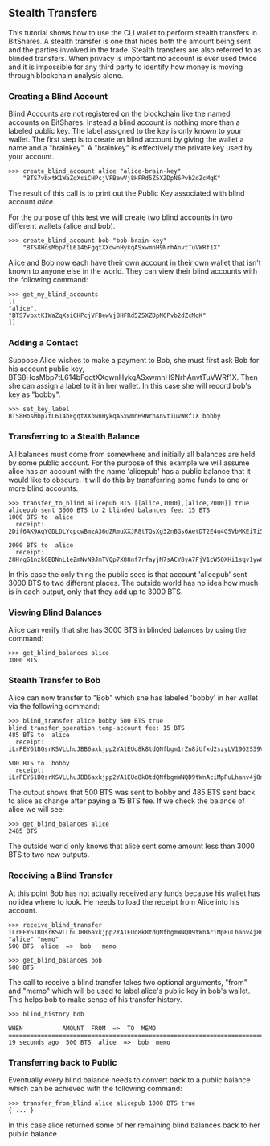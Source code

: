 ## Stealth Transfers

This tutorial shows how to use the CLI wallet to perform stealth transfers in BitShares.   A stealth transfer is one that hides both the amount being sent and the parties involved in the trade.   Stealth transfers are also referred to as blinded transfers.  When privacy is important no account is ever used twice and it is impossible for any third party to identify how money is moving through blockchain analysis alone.

### Creating a Blind Account

Blind Accounts are not registered on the blockchain like the named accounts on BitShares.  Instead a blind account is nothing more than a labeled public key.  The label assigned to the key is only known to your wallet.  The first step is to create an blind account by giving the wallet a name and a "brainkey".  A "brainkey" is effectively the private key used by your account. 

    >>> create_blind_account alice "alice-brain-key"
        "BTS7vbxtK1WaZqXsiCHPcjVFBewVj8HFRd5Z5XZDpN6Pvb2dZcMqK"

The result of this call is to print out the Public Key associated with blind account *alice*.  

For the purpose of this test we will create two blind accounts in two different wallets (alice and bob).

    >>> create_blind_account bob "bob-brain-key"
        "BTS8HosMbp7tL614bFgqtXXownHykqASxwmnH9NrhAnvtTuVWRf1X"  

Alice and Bob now each have their own account in their own wallet that isn't known to anyone else in the world.  They can view their blind accounts with the following command:

    >>> get_my_blind_accounts
    [[
    "alice",
    "BTS7vbxtK1WaZqXsiCHPcjVFBewVj8HFRd5Z5XZDpN6Pvb2dZcMqK"
    ]]

### Adding a Contact

Suppose Alice wishes to make a payment to Bob, she must first ask Bob for his account public key, BTS8HosMbp7tL614bFgqtXXownHykqASxwmnH9NrhAnvtTuVWRf1X.   Then she can assign a label to it in her wallet.  In this case she will record bob's key as "bobby".

    >>> set_key_label BTS8HosMbp7tL614bFgqtXXownHykqASxwmnH9NrhAnvtTuVWRf1X bobby

   
### Transferring to a Stealth Balance 

All balances must come from somewhere and initially all balances are held by some public account.  For the purpose of this example we will assume alice has an account with the name 'alicepub' has a public balance that it would like to obscure.   It will do this by transferring some funds to one or more blind accounts.

    >>> transfer_to_blind alicepub BTS [[alice,1000],[alice,2000]] true
    alicepub sent 3000 BTS to 2 blinded balances fee: 15 BTS
    1000 BTS to  alice
	  receipt: 2Dif6AK9AqYGDLDLYcpcwBmzA36dZRmuXXJR8tTQsXg32nBGs6AetDT2E4u4GSVbMKEiTi54sqYu1Bc23cPvzSAyPGEJTLkVpihaot4e1FUDnNPz41uFfu2G6rug1hcRf2Qp5kkRm4ucsAi4Fzb2M3MSfw4r56ucztRisk9JJjLdqFjUPuiAiTdM99JdfKZy8WTkKF2npd

    2000 BTS to  alice
	  receipt: 28HrgG1nzkGEDNnL1eZmNvN9JmTVQp7X88nf7rfayjM7sACY8yA7FjV1cW5QXHi1sqv1ywCqfnGiNBqDQWMwpcGB1KdRwDcJPaTMZ5gZpw7Vw4BhdnVeZHY88GV5n8j3uGmZuGBEq18zgHDCFiLJ6WAYvs5PiFvjaNjwQmvBXaC6CqAJWJKXeKCCgmoVJ3CQCw2ErocfVH

In this case the only thing the public sees is that account 'alicepub' sent 3000 BTS to two different places.  The outside world has no idea how much is in each output, only that they add up to 3000 BTS.

### Viewing Blind Balances

Alice can verify that she has 3000 BTS in blinded balances by using the command:

    >>> get_blind_balances alice
    3000 BTS

### Stealth Transfer to Bob

Alice can now transfer to "Bob" which she has labeled 'bobby' in her wallet via the following command:

    >>> blind_transfer alice bobby 500 BTS true
    blind_transfer_operation temp-account fee: 15 BTS
    485 BTS to  alice
	  receipt: iLrPEY61BQsrKSVLLhuJBB6axkjpp2YA1EUq8k8tdQNfbgm1rZn8iUfxd2szyLV1962S39VtPFcuidok7tnT851JFUvP5r7U5MfbtRvmsNBHtSmaWyfbXg7srPsp1roUBpr9Z2QM7W7X5AAonFqoduWcnGp7cViQCDppEqSZHGjY8zFJARd1vm4qoPcMAjw4pjS3vgj6796SfR9ntnN5vZr5b9WvM4Hune7DfbGShed81n1R63BH9h9Ef8BXRy1ERkkJhMmYhXKC

    500 BTS to  bobby
	  receipt: iLrPEY61BQsrKSVLLhuJBB6axkjpp2YA1EUq8k8tdQNfbgmWNQD9tWnAciMpPuLhanv4j8nhvUE1ZjD3WNZPoxdiekTCraMir7xx5rbZsGCogF6YfPbCnZCapMDkC8Zsgs5bZWCB2oRvB1wCjYmsQaji6SQcax5Sii4MY93Q1HGPvehcS7jBvLDz5e1GQmAzoWhnPZqoCuDSvL521CSCCxRvLXoHK1Rih5kX72tJYdAXCECUL3xZ2cd2CA8eegfTiC7f7XkTd75f

The output shows that 500 BTS was sent to bobby and 485 BTS sent back to alice as change after paying a 15 BTS fee.  If we check the balance of alice we will see: 

    >>> get_blind_balances alice
    2485 BTS

The outside world only knows that alice sent some amount less than 3000 BTS to two new outputs.

### Receiving a Blind Transfer

At this point Bob has not actually received any funds because his wallet has no idea where to look.  He needs to load the receipt from Alice into his account.

    >>> receive_blind_transfer iLrPEY61BQsrKSVLLhuJBB6axkjpp2YA1EUq8k8tdQNfbgmWNQD9tWnAciMpPuLhanv4j8nhvUE1ZjD3WNZPoxdiekTCraMir7xx5rbZsGCogF6YfPbCnZCapMDkC8Zsgs5bZWCB2oRvB1wCjYmsQaji6SQcax5Sii4MY93Q1HGPvehcS7jBvLDz5e1GQmAzoWhnPZqoCuDSvL521CSCCxRvLXoHK1Rih5kX72tJYdAXCECUL3xZ2cd2CA8eegfTiC7f7XkTd75f "alice" "memo"
    500 BTS  alice  =>  bob   memo

    >>> get_blind_balances bob
    500 BTS

The call to receive a blind transfer takes two optional arguments, "from" and "memo" which will be used to label alice's public key in bob's wallet.  This helps bob to make sense of his transfer history.

    >>> blind_history bob 

    WHEN           AMOUNT  FROM  =>  TO  MEMO
    ====================================================================================
    19 seconds ago  500 BTS  alice  =>  bob  memo

### Transferring back to Public 

Eventually every blind balance needs to convert back to a public balance which can be achieved with the following command:

    >>> transfer_from_blind alice alicepub 1000 BTS true 
    { ... }

In this case alice returned some of her remaining blind balances back to her public balance.
